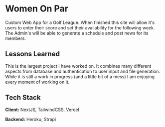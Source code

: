 
# Women On Par

Custom Web App for a Golf League. When finished this site will allow it's users to enter their score and set their availability for the following week. The Admin's will be able to generate a schedule and post news for its members.




## Lessons Learned

This is the largest project I have worked on. It combines many different aspects from database and authentication to user input and file generation. While it is still a work in progress (and a little bit of a mess) I am enjoying every moment of working on it.
## Tech Stack

**Client:** NextJS, TailwindCSS, Vercel

**Backend:** Heroku, Strapi

  
